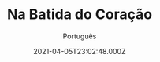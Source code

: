 ---
id: '3cdc1846-a04b-4c7f-b4b7-3f9e2e18597e'
type: 'movie' # Filme, Série, Anime
title: "Na Batida do Coração"
synopsis: ["Cyrus (Tyler James Williams) é um talentoso jovem compositor que ambiciona fazer carreira no rap e conquistar seu amor, Roxanne (Coco Jones). Tímido, não tem coragem de subir num palco, tampouco de declarar seus sentimentos. Ele cede ao amigo Kris (Trevor Jackson) uma balada que escreveu para Roxanne e a garota fica encantada com as palavras, sem imaginar que elas vieram na verdade de Cyrus.",
]
originalTitle: "Let It Shine"
date: '2021-04-05T23:02:48.000Z'
update: '2021-04-05T23:02:48.000Z'
releaseDate: '2012-06-15T03:00:00.000Z'
imdb:
  rating: '6.4' # 8.5
  id: '' # tt0470752
duration: '1h 45m'
trailer:
  urls: [
    'z1wqGZ1ZGgM',
  ]
tags: ['720p', '1080p', '720p', '1080p']
genre: [] #
quality: 'WEBRip 720p | 1080p' # BluRay, WEB-DL, HDTV, WEB-DL4K, WEB-DLe
format: 'Mkv | Mp4' # MKV, MP4, TS
audio: 'Português, Inglês' # Dublado, Legendado, Dual Audio, Dub & Leg
subtitle: 'Português' # Português, inglês,
size: '1.47 GB | 1.60 GB | 2.98 GB | 3.12 GB' # 4.8 GB
audioQuality: 10
videoQuality: 10
directors: []
#  - name: 'Lana Wachowski'
#    image: ''
#  - name: 'Lilly Wachowski'
#    image: ''
cast: []
#  - name: 'Keanu Reeves'
#    image: ''
#    characterName: 'Neo'
writers: []
#  - name: ''
#    image: ''
maturityRating:
  age: '' # L , 10, 12, 14, 16, 18
  topics: [''] # Violence, Illegal drugs, Inappropriate Language, Legal Drugs, Sexual Content, Extreme Violence
###########################################
download:
  
  - url: 'magnet:?xt=urn:btih:3006AE47953235F955B68EACB7AA8E665F93ECEB&dn=Let It Shine 720p DUAL - LAPUMiAFiLMES.COM&xl=1727899420&tr=udp://tracker.coppersurfer.tk:6969/announce&tr=http://www.opentrackr.org/announce&tr=http://opentrackr.org:1337/announce&tr=udp://tracker.opentrackr.org:1337/announce&tr=udp://opentrackr.org:1337/announce'
    resolution: '720p' # 720p, 1080p, 4K,
    audio: 'Dual Áudio' # Dublado, Legendado, Dual Audio
    size: '' # 4.8 GB
    quality: '' # BluRay, WEB-DL
    format: '' # MKV
  - url: 'magnet:?xt=urn:btih:173B11B3EEDFA6D599C31492890D18507030960A&dn=Let It Shine 1080p DUAL - LAPUMiAFiLMES.COM&xl=3352663942&tr=udp://tracker.coppersurfer.tk:6969/announce&tr=udp://opentrackr.org:1337/announce&tr=udp://tracker.opentrackr.org:1337/announce&tr=udp://tracker.pirateparty.gr:6969/announce&tr=http://www.opentrackr.org/announce'
    resolution: '1080p' # 720p, 1080p, 4K,
    audio: 'Dual Áudio' # Dublado, Legendado, Dual Audio
    size: '' # 4.8 GB
    quality: '' # BluRay, WEB-DL
    format: '' # MKV
  - url: 'magnet:?xt=urn:btih:D9B67178B14873ECE1CB3EFB4753460A1C978215&dn=Let It Shine 720p DUBLADO - LAPUMiAFiLMES.COM&xl=1580889741&tr=udp://tracker.coppersurfer.tk:6969/announce&tr=http://www.opentrackr.org/announce&tr=udp://opentrackr.org:1337/announce&tr=udp://tracker.pirateparty.gr:6969/announce&tr=udp://tracker.zer0day.to:1337/announce'
    resolution: '720p' # 720p, 1080p, 4K,
    audio: 'Dublado' # Dublado, Legendado, Dual Audio
    size: '' # 4.8 GB
    quality: '' # BluRay, WEB-DL
    format: '' # MKV
  - url: 'magnet:?xt=urn:btih:E01FCB6CE1B4D82AD437B35F25404E53E64E20D1&dn=Let It Shine 1080p DUBLADO - LAPUMiAFiLMES.COM&xl=3205566277'
    resolution: '1080p' # 720p, 1080p, 4K,
    audio: 'Dublado' # Dublado, Legendado, Dual Audio
    size: '' # 4.8 GB
    quality: '' # BluRay, WEB-DL
    format: '' # MKV
images:
  cover: '/assets/movies/na-batida-do-coracao.jpg'
  background: '/assets/movies/'
---